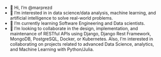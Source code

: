 - 👋 Hi, I’m @marprezd
- 👀 I’m interested in in data science/data analysis, machine learning, and artificial intelligence to solve real-world problems.
- 🌱 I’m currently learning Software Engineering and Data scientists.
- 💞️ I’m looking to collaborate in the design, implementation, and maintenance of RESTful APIs using Django, Django Rest Framework, MongoDB, PostgreSQL, Docker, 
or Kubernetes. Also, I'm interested in collaborating on projects related to advanced Data Science, analytics, and Machine Learning with Python/Julia.

<!---
marprezd/marprezd is a ✨ special ✨ repository because its `README.md` (this file) appears on your GitHub profile.
You can click the Preview link to take a look at your changes.
--->
